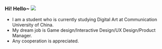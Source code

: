 ### Hi! Hello~ <img src="https://raw.githubusercontent.com/MartinHeinz/MartinHeinz/master/wave.gif">

 - I am a student who is currently studying Digital Art at Communication University of China.
 - My dream job is Game design/Interactive Design/UX Design/Product Manager.
 - Any cooperation is appreciated.
<!--
**cnqdztp/cnqdztp** is a ✨ _special_ ✨ repository because its `README.md` (this file) appears on your GitHub profile.

Here are some ideas to get you started:

- 🔭 I’m currently working on ...
- 🌱 I’m currently learning ...
- 👯 I’m looking to collaborate on ...
- 🤔 I’m looking for help with ...
- 💬 Ask me about ...
- 📫 How to reach me: ...
- 😄 Pronouns: ...
- ⚡ Fun fact: ...
-->
